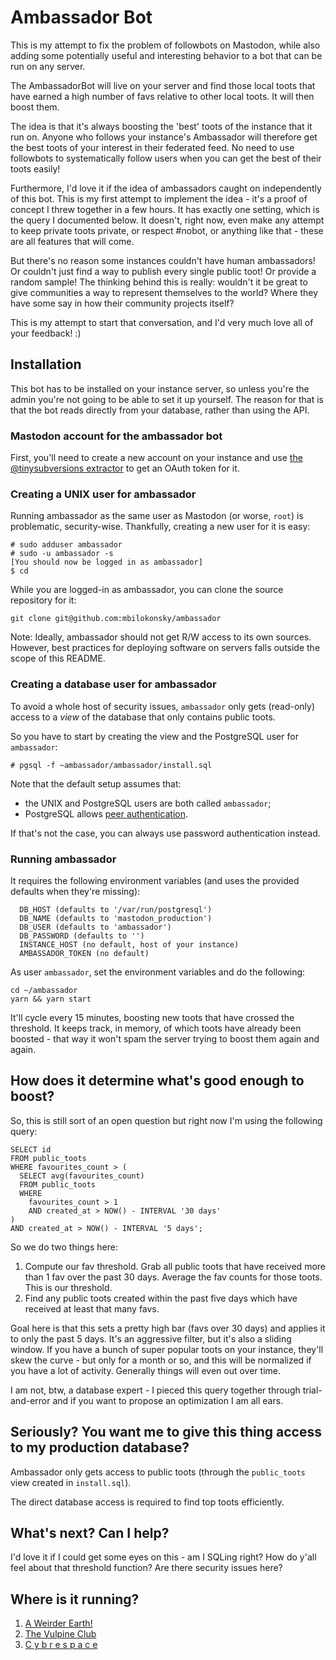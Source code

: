 # Ambassador Bot
This is my attempt to fix the problem of followbots on Mastodon, while also adding some potentially useful and interesting behavior to a bot that can be run on any server.

The AmbassadorBot will live on your server and find those local toots that have earned a high number of favs relative to other local toots. It will then boost them.

The idea is that it's always boosting the 'best' toots of the instance that it run on. Anyone who follows your instance's Ambassador will therefore get the best toots of your interest in their federated feed. No need to use followbots to systematically follow users when you can get the best of their toots easily!

Furthermore, I'd love it if the idea of ambassadors caught on independently of this bot. This is my first attempt to implement the idea - it's a proof of concept I threw together in a few hours. It has exactly one setting, which is the query I documented below. It doesn't, right now, even make any attempt to keep private toots private, or respect #nobot, or anything like that - these are all features that will come. 

But there's no reason some instances couldn't have human ambassadors! Or couldn't just find a way to publish every single public toot! Or provide a random sample! The thinking behind this is really: wouldn't it be great to give communities a way to represent themselves to the world? Where they have some say in how their community projects itself?

This is my attempt to start that conversation, and I'd very much love all of your feedback! :)


## Installation

This bot has to be installed on your instance server, so unless you're the admin you're not going to be able to set it up yourself. The reason for that is that the bot reads directly from your database, rather than using the API.


### Mastodon account for the ambassador bot

First, you'll need to create a new account on your instance and use [the @tinysubversions extractor](http://tinysubversions.com/notes/mastodon-bot/) to get an OAuth token for it. 

### Creating a UNIX user for ambassador

Running ambassador as the same user as Mastodon (or worse, `root`) is
problematic, security-wise.  Thankfully, creating a new user for it is easy:

	# sudo adduser ambassador
	# sudo -u ambassador -s
	[You should now be logged in as ambassador]
	$ cd

While you are logged-in as ambassador, you can clone the source repository for it:

	git clone git@github.com:mbilokonsky/ambassador


Note: Ideally, ambassador should not get R/W access to its own sources.
      However, best practices for deploying software on servers falls outside
	  the scope of this README.


### Creating a database user for ambassador

To avoid a whole host of security issues, `ambassador` only gets (read-only)
access to a *view* of the database that only contains public toots.

So you have to start by creating the view and the PostgreSQL user for
`ambassador`:

	# pgsql -f ~ambassador/ambassador/install.sql


Note that the default setup assumes that:
- the UNIX and PostgreSQL users are both called `ambassador`;
- PostgreSQL allows [peer authentication].

If that's not the case, you can always use password authentication instead.

[peer authentication]: https://www.postgresql.org/docs/9.6/static/auth-methods.html#AUTH-PEER


### Running ambassador

It requires the following environment variables
(and uses the provided defaults when they're missing):

```  
  DB_HOST (defaults to '/var/run/postgresql')
  DB_NAME (defaults to 'mastodon_production')
  DB_USER (defaults to 'ambassador')
  DB_PASSWORD (defaults to '')
  INSTANCE_HOST (no default, host of your instance)
  AMBASSADOR_TOKEN (no default)
```

As user `ambassador`, set the environment variables and do the following:

	cd ~/ambassador
	yarn && yarn start


It'll cycle every 15 minutes, boosting new toots that have crossed the threshold. It keeps track, in memory, of which toots have already been boosted - that way it won't spam the server trying to boost them again and again.


## How does it determine what's good enough to boost?

So, this is still sort of an open question but right now I'm using the following query:

```
SELECT id 
FROM public_toots
WHERE favourites_count > (
  SELECT avg(favourites_count) 
  FROM public_toots
  WHERE 
    favourites_count > 1
    AND created_at > NOW() - INTERVAL '30 days'
)
AND created_at > NOW() - INTERVAL '5 days';
```

So we do two things here:

1. Compute our fav threshold. Grab all public toots that have received more than 1 fav over the past 30 days. Average the fav counts for those toots. This is our threshold.
2. Find any public toots created within the past five days which have received at least that many favs.

Goal here is that this sets a pretty high bar (favs over 30 days) and applies it to only the past 5 days. It's an aggressive filter, but it's also a sliding window. If you have a bunch of super popular toots on your instance, they'll skew the curve - but only for a month or so, and this will be normalized if you have a lot of activity. Generally things will even out over time.

I am not, btw, a database expert - I pieced this query together through trial-and-error and if you want to propose an optimization I am all ears.


## Seriously? You want me to give this thing access to my production database?

Ambassador only gets access to public toots (through the `public_toots` view
created in `install.sql`).

The direct database access is required to find top toots efficiently.


## What's next? Can I help?

I'd love it if I could get some eyes on this - am I SQLing right? How do y'all feel about that threshold function? Are there security issues here?


## Where is it running?

1. [A Weirder Earth!](https://a.weirder.earth/@ambassador)
2. [The Vulpine Club](https://vulpine.club/@Ambassador)
3. [C y b r e s p a c e](https://cybre.space/@ambassador)
